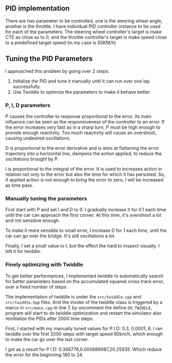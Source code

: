 ## PID implementation
There are two parameter to be controlled, one is the steering wheel angle, another is the throttle. I have individual PID controller instance to be used for each of the parameters. The steering wheel controller's target is make CTE as close as to 0, and the throttle controller's target is make speed close to a predefined target speed (in my case is 50KM/h)


## Tuning the PID Parameters

I approached this problem by going over 2 steps:
1. Initialize the PID and tune it manually until it can run over one lap successfully.
2. Use Twiddle to optimize the parameters to make it behave better

### P, I, D parameters

P causes the controller to response proportional to the error. Its main influence can be seen as the responsiveness of the controller to an error. If the error increases very fast as in a sharp turn, P must be high enough to provide enough reactivity. Too much reactivity will cause an overshoot, causing undesired oscillations.

D is proportional to the error derivative and is aims at flattening the error trajectory into a horizontal line, dampens the action applied, to reduce the oscillations brought by P.

I is proportional to the integral of the error. It is used to increases action in relation not only to the error but also the time for which it has persisted. So, if applied action is not enough to bring the error to zero, I will be increased as time pass. 

### Manually tuning the parameters

First start with P and set I and D to 0. I gradually increase it for 0.1 each time until the car can approach the first corner. At this time, it's overshoot a lot and not sensitive enough.

To make it more sensible to small error, I increase D for 1 each time, until the car can go over the bridge. It's still oscillations a lot.

Finally, I set a small value to I, but the effect the hard to inspect visually. I left it for twiddle.

### Finely optimizing with Twiddle

To get better performances, I implemented twiddle to automatically search for better parameters based on the accumulated squared cross track error, over a fixed number of steps. 

The implementation of twiddle is under the `src/twiddle.cpp` and `src/twiddle.hpp` files. And the invoke of the twiddle class is triggered by a marco in `src/main.cpp` in line 7, by uncomment the define `DO_TWIDDLE`, program will start to do twiddle optimization and restart the simulator also reinitialize the PIDs after 2000 time steps.

First, I started with my manually tuned values for P I D: 0.3, 0.0001, 6.
I ran twiddle over the first 2000 steps with target speed 60km/h, which enough to make the car go over the last corner.

I got as a result for P I D: 0.366776,0.000689087,20.25935. Which reduce the error for the beginning 180 to 24. 


